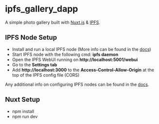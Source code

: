 # ipfs_gallery_dapp
A simple photo gallery built with [Nuxt.js](https://nuxtjs.org/) & [IPFS](https://ipfs.io/).

## IPFS Node Setup
* Install and run a local IPFS node (More info can be found in the [docs](https://docs.ipfs.io/recent-releases/go-ipfs-0-6/install/#windows))
* Start IPFS node with the following cmd: **ipfs daemon**
* Open the IPFS WebUI running on **http://localhost:5001/webui**
* Go to the **Settings tab**
* Add **http://<span></span>localhost:3000** to the **Access-Control-Allow-Origin** at the top of the IPFS config file (CORS)

Any additional info on configuring IPFS nodes can be found in the [docs](https://docs.ipfs.io/how-to/configure-node/#addresses).

## Nuxt Setup
* npm install
* npm run dev
